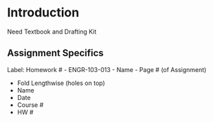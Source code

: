 # Introduction

Need Textbook and Drafting Kit

## Assignment Specifics

Label:
Homework # - ENGR-103-013 - Name - Page # (of Assignment)

- Fold Lengthwise (holes on top)
- Name
- Date
- Course #
- HW #

